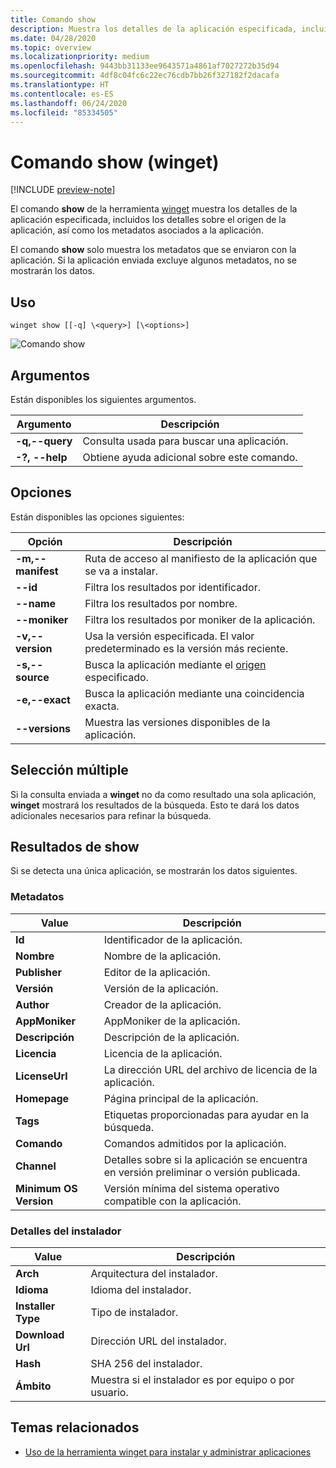 ```yaml
---
title: Comando show
description: Muestra los detalles de la aplicación especificada, incluidos los detalles sobre el origen de la aplicación, así como los metadatos asociados a la aplicación.
ms.date: 04/28/2020
ms.topic: overview
ms.localizationpriority: medium
ms.openlocfilehash: 9443bb31133ee9643571a4861af7027272b35d94
ms.sourcegitcommit: 4df8c04fc6c22ec76cdb7bb26f327182f2dacafa
ms.translationtype: HT
ms.contentlocale: es-ES
ms.lasthandoff: 06/24/2020
ms.locfileid: "85334505"
---
```

# <a name="show-command-winget"></a>Comando show (winget)

[!INCLUDE [preview-note](../../includes/package-manager-preview.md)]

El comando **show** de la herramienta [winget](index.md) muestra los detalles de la aplicación especificada, incluidos los detalles sobre el origen de la aplicación, así como los metadatos asociados a la aplicación.

El comando **show** solo muestra los metadatos que se enviaron con la aplicación. Si la aplicación enviada excluye algunos metadatos, no se mostrarán los datos.

## <a name="usage"></a>Uso

`winget show [[-q] \<query>] [\<options>]`

![Comando show](images\show.png)

## <a name="arguments"></a>Argumentos

Están disponibles los siguientes argumentos.

| Argumento  | Descripción |
|--------------|-------------|
| **-q,--query** |  Consulta usada para buscar una aplicación. |
| **-?, --help** |  Obtiene ayuda adicional sobre este comando. |

## <a name="options"></a>Opciones

Están disponibles las opciones siguientes:

| Opción  | Descripción |
|--------------|-------------|
| **-m,--manifest** | Ruta de acceso al manifiesto de la aplicación que se va a instalar. |
| **--id**         |  Filtra los resultados por identificador. |
| **--name**   |      Filtra los resultados por nombre. |
| **--moniker**   |  Filtra los resultados por moniker de la aplicación. |
| **-v,--version** |  Usa la versión especificada. El valor predeterminado es la versión más reciente. |
| **-s,--source** |   Busca la aplicación mediante el [origen](source.md) especificado. |
| **-e,--exact**     | Busca la aplicación mediante una coincidencia exacta. |
| **--versions**    | Muestra las versiones disponibles de la aplicación. |

## <a name="multiple-selections"></a>Selección múltiple

Si la consulta enviada a **winget** no da como resultado una sola aplicación, **winget** mostrará los resultados de la búsqueda. Esto te dará los datos adicionales necesarios para refinar la búsqueda.

## <a name="results-of-show"></a>Resultados de show

Si se detecta una única aplicación, se mostrarán los datos siguientes.

### <a name="metadata"></a>Metadatos

| Value  | Descripción |
|--------------|-------------|
| **Id**   | Identificador de la aplicación. |
| **Nombre**  | Nombre de la aplicación. |
| **Publisher** | Editor de la aplicación. |
| **Versión** | Versión de la aplicación. |
| **Author**  | Creador de la aplicación. |
| **AppMoniker** | AppMoniker de la aplicación. |
| **Descripción** | Descripción de la aplicación. |
| **Licencia**  | Licencia de la aplicación. |
| **LicenseUrl** | La dirección URL del archivo de licencia de la aplicación. |
| **Homepage**  | Página principal de la aplicación. |
| **Tags** | Etiquetas proporcionadas para ayudar en la búsqueda.  |
| **Comando** | Comandos admitidos por la aplicación. |
| **Channel**  | Detalles sobre si la aplicación se encuentra en versión preliminar o versión publicada.  |
| **Minimum OS Version** | Versión mínima del sistema operativo compatible con la aplicación. |

### <a name="installer-details"></a>Detalles del instalador

| Value  | Descripción |
|--------------|-------------|
| **Arch**   | Arquitectura del instalador. |
| **Idioma**  | Idioma del instalador. |
| **Installer Type**  | Tipo de instalador. |
| **Download Url** | Dirección URL del instalador. |
| **Hash** | SHA 256 del instalador.  |
| **Ámbito** | Muestra si el instalador es por equipo o por usuario. |

## <a name="related-topics"></a>Temas relacionados

* [Uso de la herramienta winget para instalar y administrar aplicaciones](index.md)
